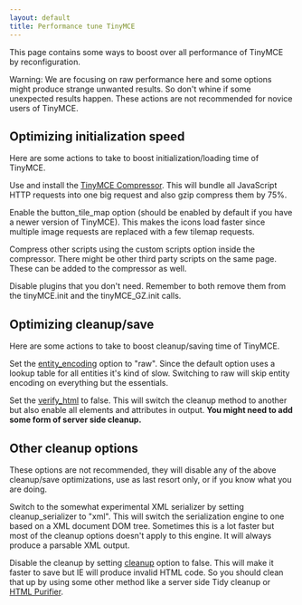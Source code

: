 ```yaml
---
layout: default
title: Performance tune TinyMCE
---
```


This page contains some ways to boost over all performance of TinyMCE by reconfiguration.

Warning: We are focusing on raw performance here and some options might produce strange unwanted results. So don't whine if some unexpected results happen. These actions are not recommended for novice users of TinyMCE.

## Optimizing initialization speed

Here are some actions to take to boost initialization/loading time of TinyMCE.

Use and install the [TinyMCE Compressor](https://www.tinymce.com/docs-3x/compressor/about/).
This will bundle all JavaScript HTTP requests into one big request and also gzip compress them by 75%.

Enable the button_tile_map option (should be enabled by default if you have a newer version of TinyMCE).
This makes the icons load faster since multiple image requests are replaced with a few tilemap requests.

Compress other scripts using the custom scripts option inside the compressor.
There might be other third party scripts on the same page. These can be added to the compressor as well.

Disable plugins that you don't need.
Remember to both remove them from the tinyMCE.init and the tinyMCE_GZ.init calls.

## Optimizing cleanup/save

Here are some actions to take to boost cleanup/saving time of TinyMCE.

Set the [entity_encoding](https://www.tinymce.com/docs-3x/reference/configuration/Configuration3x@entity_encoding/) option to "raw".
Since the default option uses a lookup table for all entities it's kind of slow. Switching to raw will skip entity encoding on everything but the essentials.

Set the [verify_html](https://www.tinymce.com/docs-3x/reference/configuration/Configuration3x@verify_html/) to false.
This will switch the cleanup method to another but also enable all elements and attributes in output. **You might need to add some form of server side cleanup.**

## Other cleanup options

These options are not recommended, they will disable any of the above cleanup/save optimizations, use as last resort only, or if you know what you are doing.

Switch to the somewhat experimental XML serializer by setting cleanup_serializer to "xml".
This will switch the serialization engine to one based on a XML document DOM tree. Sometimes this is a lot faster but most of the cleanup options doesn't apply to this engine. It will always produce a parsable XML output.

Disable the cleanup by setting [cleanup](https://www.tinymce.com/docs-3x/reference/configuration/Configuration3x@cleanup/) option to false.
This will make it faster to save but IE will produce invalid HTML code. So you should clean that up by using some other method like a server side Tidy cleanup or [HTML Purifier](http://htmlpurifier.org/).
